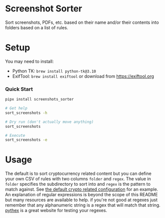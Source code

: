 # Screenshot Sorter
Sort screenshots, PDFs, etc. based on their name and/or their contents into folders based on a list of rules.

# Setup
You may need to install:
* Python TK: `brew install python-tk@3.10`
* ExifTool: `brew install exiftool` or download from https://exiftool.org

### Quick Start
```sh
pipx install screenshots_sorter

# Get help
sort_screenshots -h

# Dry run (don't actually move anything)
sort_screenshots

# Execute
sort_screenshots -e
```

# Usage
The default is to sort cryptocurrency related content but you can define your own CSV of rules with two columns `folder` and `regex`. The value in `folder` specifies the subdirectory to sort into and `regex` is the pattern to match against. See [the default crypto related configuration](image_namer/sorting_rules/crypto.csv) for an example. An explanation of regular expressions is beyond the scope of this README but many resources are available to help. if you're not good at regexes just remember that any alphanumeric string is a regex that will match that string. [pythex](http://pythex.org/) is a great website for testing your regexes.
